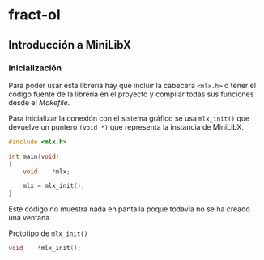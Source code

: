 # fract-ol

## Introducción a MiniLibX

### Inicialización
Para poder usar esta librería hay que incluir la cabecera `<mlx.h>` o tener el código fuente de la librería en el proyecto y compilar todas sus funciones desde el _Makefile_.


Para inicializar la conexión con el sistema gráfico se usa `mlx_init()` que devuelve un puntero `(void *)` que representa la instancia de MiniLibX.

```C
#include <mlx.h>

int	main(void)
{
	void	*mlx;

	mlx = mlx_init();
}
```
Este código no muestra nada en pantalla poque todavía no se ha creado una ventana.

Prototipo de `mlx_init()`
```C
void	*mlx_init();
```


